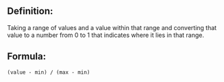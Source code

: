 ## Definition:

Taking a range of values and a value within that range and converting that value to a number from 0 to 1 that indicates where it lies in that range.

## Formula:

`(value - min) / (max - min)`